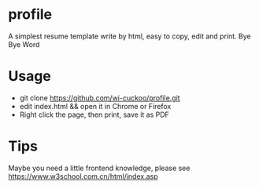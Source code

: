 # profile
A simplest resume template write by html, easy to copy, edit and print. Bye Bye Word

# Usage

* git clone https://github.com/wi-cuckoo/profile.git
* edit index.html && open it in Chrome or Firefox
* Right click the page, then print, save it as PDF

# Tips
Maybe you need a little frontend knowledge, please see https://www.w3school.com.cn/html/index.asp
